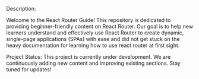 Description:

Welcome to the React Router Guide! This repository is dedicated to providing beginner-friendly content on React Router. Our goal is to help new learners understand and effectively use React Router to create dynamic, single-page applications (SPAs) with ease  and did not get stuck on the heavy documentation for learning how to use react router at first sight.


Project Status:
This project is currently under development. We are continuously adding new content and improving existing sections. Stay tuned for updates!